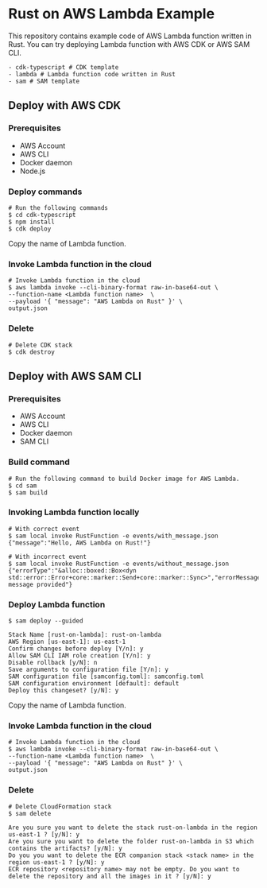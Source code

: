 # Rust on AWS Lambda Example

This repository contains example code of AWS Lambda function written in Rust. You can try deploying Lambda function with AWS CDK or AWS SAM CLI.

```text
- cdk-typescript # CDK template
- lambda # Lambda function code written in Rust
- sam # SAM template
```

## Deploy with AWS CDK

### Prerequisites

- AWS Account
- AWS CLI
- Docker daemon
- Node.js

### Deploy commands

```shell
# Run the following commands
$ cd cdk-typescript
$ npm install
$ cdk deploy
```

Copy the name of Lambda function.

### Invoke Lambda function in the cloud

```shell
# Invoke Lambda function in the cloud
$ aws lambda invoke --cli-binary-format raw-in-base64-out \ 
--function-name <Lambda function name>  \
--payload '{ "message": "AWS Lambda on Rust" }' \
output.json
```

### Delete

```shell
# Delete CDK stack
$ cdk destroy
```

## Deploy with AWS SAM CLI

### Prerequisites

- AWS Account
- AWS CLI
- Docker daemon
- SAM CLI

### Build command

```shell
# Run the following command to build Docker image for AWS Lambda.
$ cd sam
$ sam build
```

### Invoking Lambda function locally

```shell
# With correct event
$ sam local invoke RustFunction -e events/with_message.json
{"message":"Hello, AWS Lambda on Rust!"}

# With incorrect event
$ sam local invoke RustFunction -e events/without_message.json
{"errorType":"&alloc::boxed::Box<dyn std::error::Error+core::marker::Send+core::marker::Sync>","errorMessage":"No message provided"}
```

### Deploy Lambda function

```shell
$ sam deploy --guided

Stack Name [rust-on-lambda]: rust-on-lambda
AWS Region [us-east-1]: us-east-1
Confirm changes before deploy [Y/n]: y
Allow SAM CLI IAM role creation [Y/n]: y
Disable rollback [y/N]: n
Save arguments to configuration file [Y/n]: y
SAM configuration file [samconfig.toml]: samconfig.toml
SAM configuration environment [default]: default
Deploy this changeset? [y/N]: y
```

Copy the name of Lambda function.

### Invoke Lambda function in the cloud

```shell
# Invoke Lambda function in the cloud
$ aws lambda invoke --cli-binary-format raw-in-base64-out \ 
--function-name <Lambda function name>  \
--payload '{ "message": "AWS Lambda on Rust" }' \
output.json
```

### Delete

```shell
# Delete CloudFormation stack
$ sam delete

Are you sure you want to delete the stack rust-on-lambda in the region us-east-1 ? [y/N]: y
Are you sure you want to delete the folder rust-on-lambda in S3 which contains the artifacts? [y/N]: y
Do you you want to delete the ECR companion stack <stack name> in the region us-east-1 ? [y/N]: y
ECR repository <repository name> may not be empty. Do you want to delete the repository and all the images in it ? [y/N]: y
```
